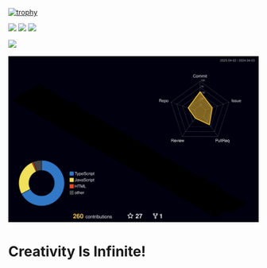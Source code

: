 [![trophy](https://github-profile-trophy.vercel.app/?username=NguyenDuck&no-bg=true&theme=onedark)](#)

[![](https://github-readme-stats.vercel.app/api?username=NguyenDuck&theme=tokyonight&layout=compact)](#)
[![](https://github-readme-stats.vercel.app/api/top-langs/?username=NguyenDuck&theme=tokyonight&layout=compact)](#)
[![](https://wakatime.com/badge/user/018b1f82-5e15-436a-b933-91c8b21a0fa7.svg/?style=for-the-badge)](https://wakatime.com/@NguyenDuck)

[![](https://streak-stats.demolab.com?user=NguyenDuck&theme=highcontrast&hide_border=true&date_format=j%20M%5B%20Y%5D)](#)

[![](./profile-3d-contrib/profile-night-rainbow.svg)](#)

# Creativity Is Infinite!
